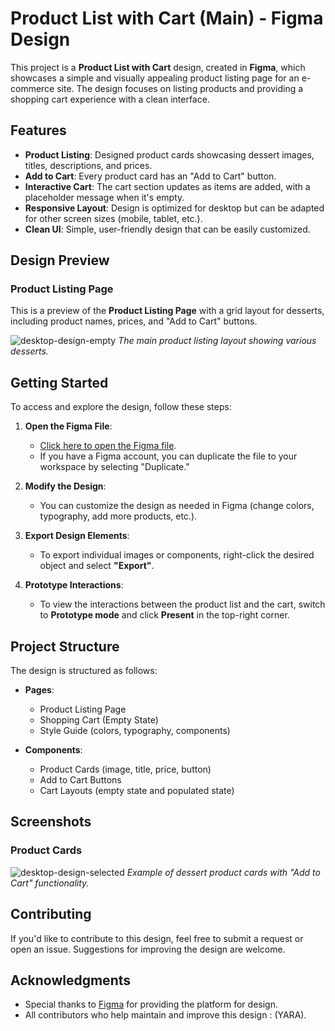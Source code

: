 # Product List with Cart (Main) - Figma Design

This project is a **Product List with Cart** design, created in **Figma**, which showcases a simple and visually appealing product listing page for an e-commerce site. The design focuses on listing products and providing a shopping cart experience with a clean interface.

## Features

- **Product Listing**: Designed product cards showcasing dessert images, titles, descriptions, and prices.
- **Add to Cart**: Every product card has an "Add to Cart" button.
- **Interactive Cart**: The cart section updates as items are added, with a placeholder message when it's empty.
- **Responsive Layout**: Design is optimized for desktop but can be adapted for other screen sizes (mobile, tablet, etc.).
- **Clean UI**: Simple, user-friendly design that can be easily customized.

## Design Preview

### Product Listing Page
This is a preview of the **Product Listing Page** with a grid layout for desserts, including product names, prices, and "Add to Cart" buttons.

 ![desktop-design-empty](https://github.com/user-attachments/assets/193cd9ab-8c5e-4c95-a65f-1a3555d07d96)
*The main product listing layout showing various desserts.*

## Getting Started

To access and explore the design, follow these steps:

1. **Open the Figma File**:  
   - [Click here to open the Figma file](https://www.figma.com/community).
   - If you have a Figma account, you can duplicate the file to your workspace by selecting "Duplicate."

2. **Modify the Design**:  
   - You can customize the design as needed in Figma (change colors, typography, add more products, etc.).

3. **Export Design Elements**:  
   - To export individual images or components, right-click the desired object and select **"Export"**.

4. **Prototype Interactions**:  
   - To view the interactions between the product list and the cart, switch to **Prototype mode** and click **Present** in the top-right corner.

## Project Structure

The design is structured as follows:

- **Pages**:
  - Product Listing Page
  - Shopping Cart (Empty State)
  - Style Guide (colors, typography, components)

- **Components**:
  - Product Cards (image, title, price, button)
  - Add to Cart Buttons
  - Cart Layouts (empty state and populated state)

## Screenshots

### Product Cards

![desktop-design-selected](https://github.com/user-attachments/assets/780e7876-6c57-4dcf-a0eb-afeae8783f61) 
*Example of dessert product cards with "Add to Cart" functionality.*

## Contributing

If you'd like to contribute to this design, feel free to submit a request or open an issue. Suggestions for improving the design are welcome.

## Acknowledgments

- Special thanks to [Figma](https://www.figma.com/) for providing the platform for design.
- All contributors who help maintain and improve this design : (YARA).

